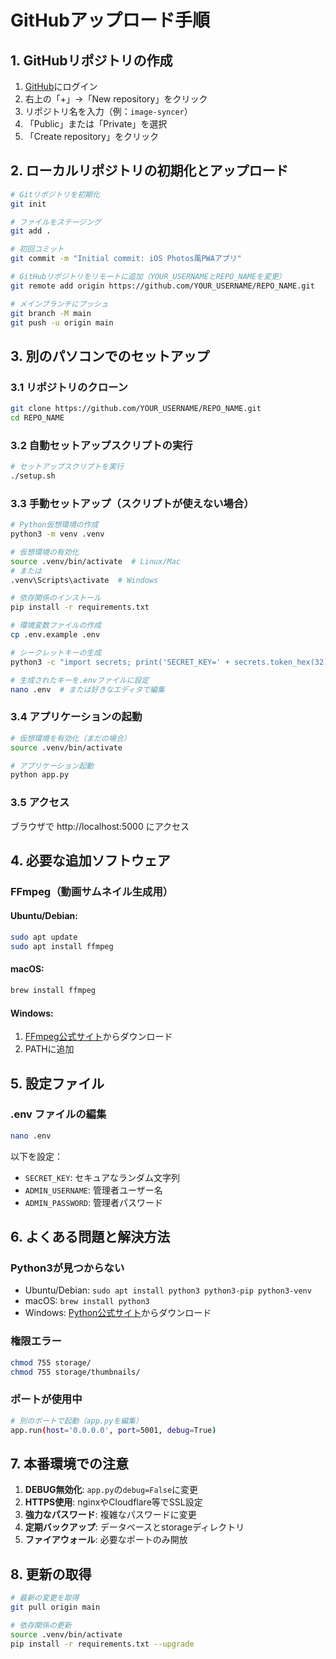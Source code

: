 # GitHubアップロード手順

## 1. GitHubリポジトリの作成

1. [GitHub](https://github.com)にログイン
2. 右上の「+」→「New repository」をクリック
3. リポジトリ名を入力（例：`image-syncer`）
4. 「Public」または「Private」を選択
5. 「Create repository」をクリック

## 2. ローカルリポジトリの初期化とアップロード

```bash
# Gitリポジトリを初期化
git init

# ファイルをステージング
git add .

# 初回コミット
git commit -m "Initial commit: iOS Photos風PWAアプリ"

# GitHubリポジトリをリモートに追加（YOUR_USERNAMEとREPO_NAMEを変更）
git remote add origin https://github.com/YOUR_USERNAME/REPO_NAME.git

# メインブランチにプッシュ
git branch -M main
git push -u origin main
```

## 3. 別のパソコンでのセットアップ

### 3.1 リポジトリのクローン
```bash
git clone https://github.com/YOUR_USERNAME/REPO_NAME.git
cd REPO_NAME
```

### 3.2 自動セットアップスクリプトの実行
```bash
# セットアップスクリプトを実行
./setup.sh
```

### 3.3 手動セットアップ（スクリプトが使えない場合）
```bash
# Python仮想環境の作成
python3 -m venv .venv

# 仮想環境の有効化
source .venv/bin/activate  # Linux/Mac
# または
.venv\Scripts\activate  # Windows

# 依存関係のインストール
pip install -r requirements.txt

# 環境変数ファイルの作成
cp .env.example .env

# シークレットキーの生成
python3 -c "import secrets; print('SECRET_KEY=' + secrets.token_hex(32))"

# 生成されたキーを.envファイルに設定
nano .env  # または好きなエディタで編集
```

### 3.4 アプリケーションの起動
```bash
# 仮想環境を有効化（まだの場合）
source .venv/bin/activate

# アプリケーション起動
python app.py
```

### 3.5 アクセス
ブラウザで http://localhost:5000 にアクセス

## 4. 必要な追加ソフトウェア

### FFmpeg（動画サムネイル生成用）

#### Ubuntu/Debian:
```bash
sudo apt update
sudo apt install ffmpeg
```

#### macOS:
```bash
brew install ffmpeg
```

#### Windows:
1. [FFmpeg公式サイト](https://ffmpeg.org/download.html)からダウンロード
2. PATHに追加

## 5. 設定ファイル

### .env ファイルの編集
```bash
nano .env
```

以下を設定：
- `SECRET_KEY`: セキュアなランダム文字列
- `ADMIN_USERNAME`: 管理者ユーザー名
- `ADMIN_PASSWORD`: 管理者パスワード

## 6. よくある問題と解決方法

### Python3が見つからない
- Ubuntu/Debian: `sudo apt install python3 python3-pip python3-venv`
- macOS: `brew install python3`
- Windows: [Python公式サイト](https://python.org)からダウンロード

### 権限エラー
```bash
chmod 755 storage/
chmod 755 storage/thumbnails/
```

### ポートが使用中
```bash
# 別のポートで起動（app.pyを編集）
app.run(host='0.0.0.0', port=5001, debug=True)
```

## 7. 本番環境での注意

1. **DEBUG無効化**: `app.py`の`debug=False`に変更
2. **HTTPS使用**: nginxやCloudflare等でSSL設定
3. **強力なパスワード**: 複雑なパスワードに変更
4. **定期バックアップ**: データベースとstorageディレクトリ
5. **ファイアウォール**: 必要なポートのみ開放

## 8. 更新の取得

```bash
# 最新の変更を取得
git pull origin main

# 依存関係の更新
source .venv/bin/activate
pip install -r requirements.txt --upgrade
```
